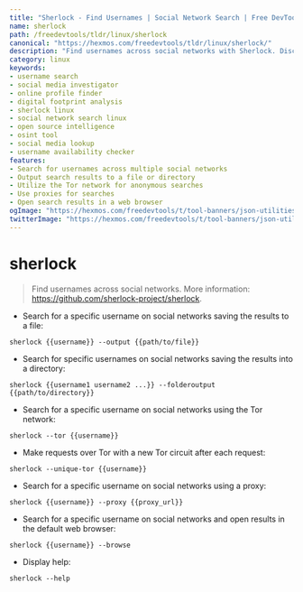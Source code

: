 ```yaml
---
title: "Sherlock - Find Usernames | Social Network Search | Free DevTools"
name: sherlock
path: /freedevtools/tldr/linux/sherlock
canonical: "https://hexmos.com/freedevtools/tldr/linux/sherlock/"
description: "Find usernames across social networks with Sherlock. Discover online profiles, track social media presence, and investigate digital footprints. Free online tool, no registration required."
category: linux
keywords:
- username search
- social media investigator
- online profile finder
- digital footprint analysis
- sherlock linux
- social network search linux
- open source intelligence
- osint tool
- social media lookup
- username availability checker
features:
- Search for usernames across multiple social networks
- Output search results to a file or directory
- Utilize the Tor network for anonymous searches
- Use proxies for searches
- Open search results in a web browser
ogImage: "https://hexmos.com/freedevtools/t/tool-banners/json-utilities-banner.png"
twitterImage: "https://hexmos.com/freedevtools/t/tool-banners/json-utilities-banner.png"
---
```


# sherlock

> Find usernames across social networks.
> More information: <https://github.com/sherlock-project/sherlock>.

- Search for a specific username on social networks saving the results to a file:

`sherlock {{username}} --output {{path/to/file}}`

- Search for specific usernames on social networks saving the results into a directory:

`sherlock {{username1 username2 ...}} --folderoutput {{path/to/directory}}`

- Search for a specific username on social networks using the Tor network:

`sherlock --tor {{username}}`

- Make requests over Tor with a new Tor circuit after each request:

`sherlock --unique-tor {{username}}`

- Search for a specific username on social networks using a proxy:

`sherlock {{username}} --proxy {{proxy_url}}`

- Search for a specific username on social networks and open results in the default web browser:

`sherlock {{username}} --browse`

- Display help:

`sherlock --help`

